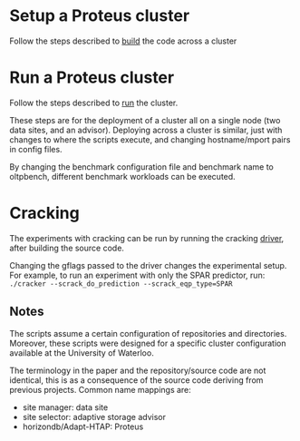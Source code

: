 # Setup a Proteus cluster

Follow the steps described to [build](Setup.md) the code across a cluster

# Run a Proteus cluster

Follow the steps described to [run](Single-Site-Test.md) the cluster.

These steps are for the deployment of a cluster all on a single node (two data sites, and an advisor). Deploying across a cluster is similar, just with changes to where the scripts execute, and changing hostname/mport pairs in config files.

By changing the benchmark configuration file and benchmark name to oltpbench, different benchmark workloads can be executed.

# Cracking

The experiments with cracking can be run by running the cracking [driver](../all-code/drivers/cracker.cpp), after building the source code.

Changing the gflags passed to the driver changes the experimental setup. For example, to run an experiment with only the SPAR predictor, run: `./cracker --scrack_do_prediction --scrack_eqp_type=SPAR`

## Notes

The scripts assume a certain configuration of repositories and directories. Moreover, these scripts were designed for a specific cluster configuration available at the University of Waterloo.

The terminology in the paper and the repository/source code are not identical, this is as a consequence of the source code deriving from previous projects. Common name mappings are:
- site manager: data site
- site selector: adaptive storage advisor
- horizondb/Adapt-HTAP: Proteus

